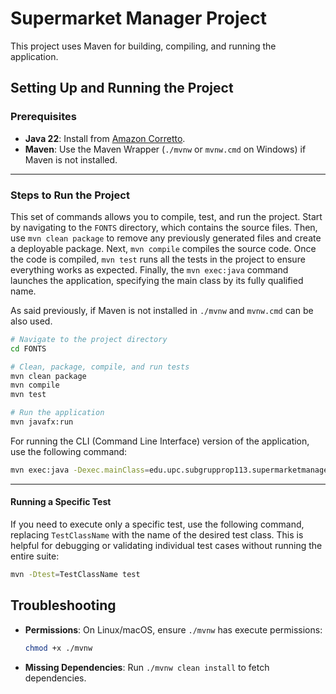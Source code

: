 # Supermarket Manager Project

This project uses Maven for building, compiling, and running the application.

## Setting Up and Running the Project

### Prerequisites
- **Java 22**: Install from [Amazon Corretto](https://aws.amazon.com/corretto/).
- **Maven**: Use the Maven Wrapper (`./mvnw` or `mvnw.cmd` on Windows) if Maven is not installed.

---

### Steps to Run the Project

This set of commands allows you to compile, test, and run the project. Start by navigating to 
the `FONTS` directory, which contains the source files. Then, use `mvn clean package` to remove any 
previously generated files and create a deployable package. Next, `mvn compile` compiles the source 
code. Once the code is compiled, `mvn test` runs all the tests in the project to ensure everything 
works as expected. Finally, the `mvn exec:java` command launches the application, specifying the 
main class by its fully qualified name.

As said previously, if Maven is not installed in `./mvnw` and `mvnw.cmd` can be also used.

```bash
# Navigate to the project directory
cd FONTS

# Clean, package, compile, and run tests
mvn clean package
mvn compile
mvn test

# Run the application
mvn javafx:run
```

For running the CLI (Command Line Interface) version of the application, use the following command:

```bash
mvn exec:java -Dexec.mainClass=edu.upc.subgrupprop113.supermarketmanager.DomainControllerDriver
```

---

#### Running a Specific Test

If you need to execute only a specific test, use the following command, replacing `TestClassName` 
with the name of the desired test class. This is helpful for debugging or validating individual 
test cases without running the entire suite:

```bash
mvn -Dtest=TestClassName test
```

## Troubleshooting

- **Permissions**: On Linux/macOS, ensure `./mvnw` has execute permissions:
  ```bash
  chmod +x ./mvnw
  ```
- **Missing Dependencies**: Run `./mvnw clean install` to fetch dependencies.
